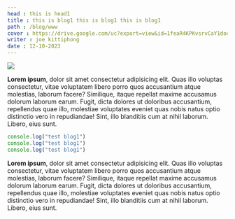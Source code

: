 ```yaml
---
head : this is head1
title : this is blog1 this is blog1 this is blog1
path : /blog/www
cover : https://drive.google.com/uc?export=view&id=1feaR4KPKvsrvCaY1douH6XPiIobbMe2j
writer : joe kittiphong
date : 12-10-2023
---
```


![](https://drive.google.com/uc?export=view&id=1feaR4KPKvsrvCaY1douH6XPiIobbMe2j)

**Lorem ipsum**, dolor sit amet consectetur adipisicing elit. Quas illo voluptas consectetur, vitae voluptatem libero porro quos accusantium atque molestias, laborum facere? Similique, itaque repellat maxime accusamus dolorum laborum earum.
Fugit, dicta dolores ut doloribus accusantium, repellendus quae illo, molestiae voluptates eveniet quas nobis natus optio distinctio vero in repudiandae! Sint, illo blanditiis cum at nihil laborum. Libero, eius sunt.

```js
console.log("test blog1")
console.log("test blog1")
console.log("test blog1")
```
**Lorem ipsum**, dolor sit amet consectetur adipisicing elit. Quas illo voluptas consectetur, vitae voluptatem libero porro quos accusantium atque molestias, laborum facere? Similique, itaque repellat maxime accusamus dolorum laborum earum.
Fugit, dicta dolores ut doloribus accusantium, repellendus quae illo, molestiae voluptates eveniet quas nobis natus optio distinctio vero in repudiandae! Sint, illo blanditiis cum at nihil laborum. Libero, eius sunt.